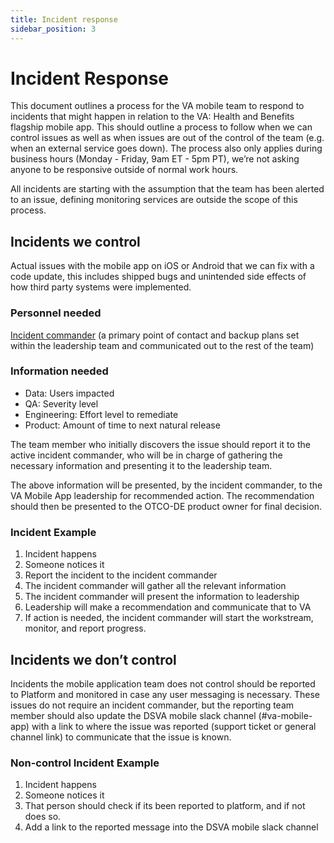 ```yaml
---
title: Incident response
sidebar_position: 3
---
```


# Incident Response

This document outlines a process for the VA mobile team to respond to incidents that might happen in relation to the VA: Health and Benefits flagship mobile app. This should outline a process to follow when we can control issues as well as when issues are out of the control of the team (e.g. when an external service goes down). The process also only applies during business hours (Monday - Friday, 9am ET - 5pm PT), we’re not asking anyone to be responsive outside of normal work hours.

All incidents are starting with the assumption that the team has been alerted to an issue, defining monitoring services are outside the scope of this process.

## Incidents we control

Actual issues with the mobile app on iOS or Android that we can fix with a code update, this includes shipped bugs and unintended side effects of how third party systems were implemented.

### Personnel needed

[Incident commander](https://www.atlassian.com/incident-management/incident-response/incident-commander) (a primary point of contact and backup plans set within the leadership team and communicated out to the rest of the team)

### Information needed

- Data: Users impacted
- QA: Severity level
- Engineering: Effort level to remediate
- Product: Amount of time to next natural release

The team member who initially discovers the issue should report it to the active incident commander, who will be in charge of gathering the necessary information and presenting it to the leadership team.

The above information will be presented, by the incident commander, to the VA Mobile App leadership for recommended action. The recommendation should then be presented to the OTCO-DE product owner for final decision.

### Incident Example

1. Incident happens
2. Someone notices it
3. Report the incident to the incident commander
4. The incident commander will gather all the relevant information
5. The incident commander will present the information to leadership
6. Leadership will make a recommendation and communicate that to VA
7. If action is needed, the incident commander will start the workstream, monitor, and report progress.

## Incidents we don’t control

Incidents the mobile application team does not control should be reported to Platform and monitored in case any user messaging is necessary. These issues do not require an incident commander, but the reporting team member should also update the DSVA mobile slack channel (#va-mobile-app) with a link to where the issue was reported (support ticket or general channel link) to communicate that the issue is known.

### Non-control Incident Example

1. Incident happens
2. Someone notices it
3. That person should check if its been reported to platform, and if not does so.
4. Add a link to the reported message into the DSVA mobile slack channel
